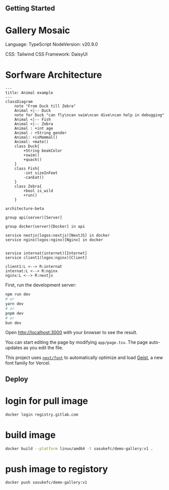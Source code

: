 ## Getting Started

# Gallery Mosaic
Language: TypeScript
NodeVersion: v20.9.0

CSS: Tailwind
CSS Framework: DaisyUI

# Sorfware Architecture

```mermaid
---
title: Animal example
---
classDiagram
    note "From Duck till Zebra"
    Animal <|-- Duck
    note for Duck "can fly\ncan swim\ncan dive\ncan help in debugging"
    Animal <|-- Fish
    Animal <|-- Zebra
    Animal : +int age
    Animal : +String gender
    Animal: +isMammal()
    Animal: +mate()
    class Duck{
        +String beakColor
        +swim()
        +quack()
    }
    class Fish{
        -int sizeInFeet
        -canEat()
    }
    class Zebra{
        +bool is_wild
        +run()
    }

```

```mermaid
architecture-beta

group api(server)[Server]

group docker(server)[Docker] in api

service nextjs(logos:nextjs)[NextJS] in docker
service nginx(logos:nginx)[Nginx] in docker


service internat(internet)[Internet]
service client1(logos:nginx)[Client]

client1:L <--> R:internat
internat:L <--> R:nginx
nginx:L <--> R:nextjs

```

First, run the development server:

```bash
npm run dev
# or
yarn dev
# or
pnpm dev
# or
bun dev
```

Open [http://localhost:3000](http://localhost:3000) with your browser to see the result.

You can start editing the page by modifying `app/page.tsx`. The page auto-updates as you edit the file.

This project uses [`next/font`](https://nextjs.org/docs/app/building-your-application/optimizing/fonts) to automatically optimize and load [Geist](https://vercel.com/font), a new font family for Vercel.


## Deploy

# login for pull image

```sh
docker login registry.gitlab.com
```

# build image

```sh
docker build --platform linux/amd64 -t sasukefc/demo-gallery:v1 .
```

# push image to registory

```sh
docker push sasukefc/demo-gallery:v1
```
